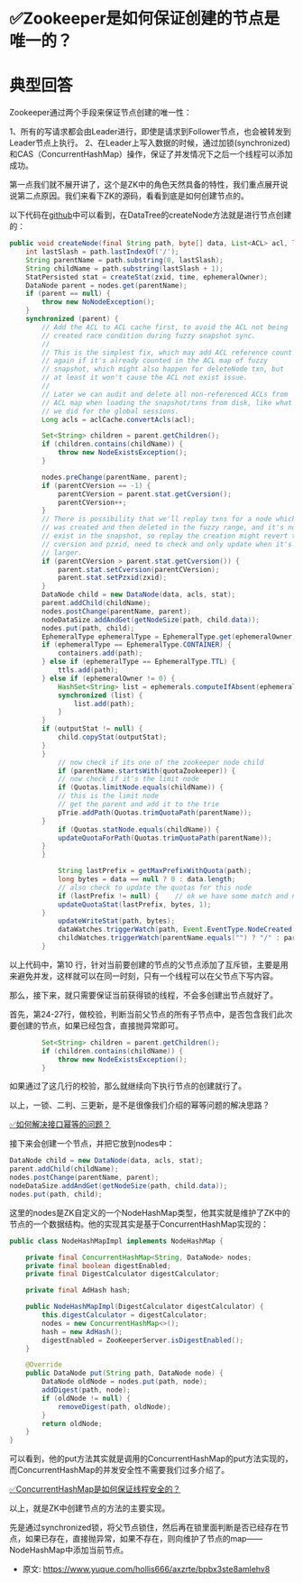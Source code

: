 # ✅Zookeeper是如何保证创建的节点是唯一的？
<!--page header-->

<a name="CrrmX"></a>
# 典型回答

Zookeeper通过两个手段来保证节点创建的唯一性：

1、所有的写请求都会由Leader进行，即使是请求到Follower节点，也会被转发到Leader节点上执行。
2、在Leader上写入数据的时候，通过加锁(synchronized)和CAS（ConcurrentHashMap）操作，保证了并发情况下之后一个线程可以添加成功。

第一点我们就不展开讲了，这个是ZK中的角色天然具备的特性，我们重点展开说说第二点原因。我们来看下ZK的源码，看看到底是如何创建节点的。

以下代码在[github](https://github.com/apache/zookeeper/blob/15f29b51a22bc51b9d6074cb7f3e72bb00a9753a/zookeeper-server/src/main/java/org/apache/zookeeper/server/DataTree.java#L416)中可以看到，在DataTree的createNode方法就是进行节点创建的：

```java
public void createNode(final String path, byte[] data, List<ACL> acl, long ephemeralOwner, int parentCVersion, long zxid, long time, Stat outputStat) throws NoNodeException, NodeExistsException {
    int lastSlash = path.lastIndexOf('/');
    String parentName = path.substring(0, lastSlash);
    String childName = path.substring(lastSlash + 1);
    StatPersisted stat = createStat(zxid, time, ephemeralOwner);
    DataNode parent = nodes.get(parentName);
    if (parent == null) {
        throw new NoNodeException();
    }
    synchronized (parent) {
        // Add the ACL to ACL cache first, to avoid the ACL not being
        // created race condition during fuzzy snapshot sync.
        //
        // This is the simplest fix, which may add ACL reference count
        // again if it's already counted in the ACL map of fuzzy
        // snapshot, which might also happen for deleteNode txn, but
        // at least it won't cause the ACL not exist issue.
        //
        // Later we can audit and delete all non-referenced ACLs from
        // ACL map when loading the snapshot/txns from disk, like what
        // we did for the global sessions.
        Long acls = aclCache.convertAcls(acl);

        Set<String> children = parent.getChildren();
        if (children.contains(childName)) {
            throw new NodeExistsException();
        }

        nodes.preChange(parentName, parent);
        if (parentCVersion == -1) {
            parentCVersion = parent.stat.getCversion();
            parentCVersion++;
        }
        // There is possibility that we'll replay txns for a node which
        // was created and then deleted in the fuzzy range, and it's not
        // exist in the snapshot, so replay the creation might revert the
        // cversion and pzxid, need to check and only update when it's
        // larger.
        if (parentCVersion > parent.stat.getCversion()) {
            parent.stat.setCversion(parentCVersion);
            parent.stat.setPzxid(zxid);
        }
        DataNode child = new DataNode(data, acls, stat);
        parent.addChild(childName);
        nodes.postChange(parentName, parent);
        nodeDataSize.addAndGet(getNodeSize(path, child.data));
        nodes.put(path, child);
        EphemeralType ephemeralType = EphemeralType.get(ephemeralOwner);
        if (ephemeralType == EphemeralType.CONTAINER) {
            containers.add(path);
        } else if (ephemeralType == EphemeralType.TTL) {
            ttls.add(path);
        } else if (ephemeralOwner != 0) {
            HashSet<String> list = ephemerals.computeIfAbsent(ephemeralOwner, k -> new HashSet<>());
            synchronized (list) {
                list.add(path);
            }
        }
        if (outputStat != null) {
            child.copyStat(outputStat);
        }
        }
            // now check if its one of the zookeeper node child
            if (parentName.startsWith(quotaZookeeper)) {
            // now check if it's the limit node
            if (Quotas.limitNode.equals(childName)) {
            // this is the limit node
            // get the parent and add it to the trie
            pTrie.addPath(Quotas.trimQuotaPath(parentName));
        }
            if (Quotas.statNode.equals(childName)) {
            updateQuotaForPath(Quotas.trimQuotaPath(parentName));
        }
        }

            String lastPrefix = getMaxPrefixWithQuota(path);
            long bytes = data == null ? 0 : data.length;
            // also check to update the quotas for this node
            if (lastPrefix != null) {    // ok we have some match and need to update
            updateQuotaStat(lastPrefix, bytes, 1);
        }
            updateWriteStat(path, bytes);
            dataWatches.triggerWatch(path, Event.EventType.NodeCreated, zxid);
            childWatches.triggerWatch(parentName.equals("") ? "/" : parentName, Event.EventType.NodeChildrenChanged, zxid);
        }

```

以上代码中，第10 行，针对当前要创建的节点的父节点添加了互斥锁，主要是用来避免并发，这样就可以在同一时刻，只有一个线程可以在父节点下写内容。

那么，接下来，就只需要保证当前获得锁的线程，不会多创建出节点就好了。

首先，第24-27行，做校验，判断当前父节点的所有子节点中，是否包含我们此次要创建的节点，如果已经包含，直接抛异常即可。

```java
        Set<String> children = parent.getChildren();
        if (children.contains(childName)) {
            throw new NodeExistsException();
        }
```

如果通过了这几行的校验，那么就继续向下执行节点的创建就行了。

以上，一锁、二判、三更新，是不是很像我们介绍的幂等问题的解决思路？

[✅如何解决接口幂等的问题？](https://www.yuque.com/hollis666/axzrte/gz2qwl?view=doc_embed)

接下来会创建一个节点，并把它放到nodes中：

```java
DataNode child = new DataNode(data, acls, stat);
parent.addChild(childName);
nodes.postChange(parentName, parent);
nodeDataSize.addAndGet(getNodeSize(path, child.data));
nodes.put(path, child);
```

这里的nodes是ZK自定义的一个NodeHashMap类型，他其实就是维护了ZK中的节点的一个数据结构。他的实现其实是基于ConcurrentHashMap实现的：

```java
public class NodeHashMapImpl implements NodeHashMap {

    private final ConcurrentHashMap<String, DataNode> nodes;
    private final boolean digestEnabled;
    private final DigestCalculator digestCalculator;

    private final AdHash hash;

    public NodeHashMapImpl(DigestCalculator digestCalculator) {
        this.digestCalculator = digestCalculator;
        nodes = new ConcurrentHashMap<>();
        hash = new AdHash();
        digestEnabled = ZooKeeperServer.isDigestEnabled();
    }

    @Override
    public DataNode put(String path, DataNode node) {
        DataNode oldNode = nodes.put(path, node);
        addDigest(path, node);
        if (oldNode != null) {
            removeDigest(path, oldNode);
        }
        return oldNode;
    }
}
```

可以看到，他的put方法其实就是调用的ConcurrentHashMap的put方法实现的，而ConcurrentHashMap的并发安全性不需要我们过多介绍了。

[✅ConcurrentHashMap是如何保证线程安全的？](https://www.yuque.com/hollis666/axzrte/seuqd9oynk2enp9t?view=doc_embed)

以上，就是ZK中创建节点的方法的主要实现。

先是通过synchronized锁，将父节点锁住，然后再在锁里面判断是否已经存在节点，如果已存在，直接抛异常，如果不存在，则向维护了节点的map——NodeHashMap中添加当前节点。


<!--page footer-->
- 原文: <https://www.yuque.com/hollis666/axzrte/bpbx3ste8amlehv8>